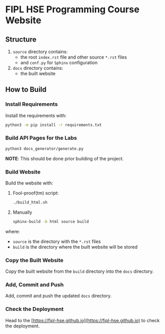 # FIPL HSE Programming Course Website

## Structure

1. `source` directory contains:
   * the root `index.rst` file and other source `*.rst` files 
   * and `conf.py` for `Sphinx` configuration
2. `docs` directory contains:
   * the built website

## How to Build

### Install Requirements

Install the requirements with:
```bash
python3 -m pip install -r requirements.txt
```

### Build API Pages for the Labs

```bash
python3 docs_generator/generate.py
```

**NOTE**: This should be done prior building of the project.

### Build Website

Build the website with:

1. Fool-proof(tm) script:
   ```bash
   ./build_html.sh
   ```

2. Manually
   ```bash
   sphinx-build -b html source build
   ```

where:
* `source` is the directory with the `*.rst` files
* `build` is the directory where the built website will be stored

### Copy the Built Website

Copy the built website from the `build` directory into the `docs` directory.

### Add, Commit and Push 

Add, commit and push the updated `docs` directory.

### Check the Deployment

Head to the [https://fipl-hse.github.io](https://fipl-hse.github.io) to check the deployment.
